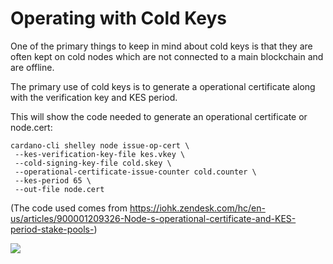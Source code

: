 # Operating with Cold Keys

One of the primary things to keep in mind about cold keys is that they are often kept on cold nodes which are not connected to a main blockchain and are offline. 

The primary use of cold keys is to generate a operational certificate along with the verification key and KES period.

This will show the code needed to generate an operational certificate or node.cert:

```
cardano-cli shelley node issue-op-cert \
 --kes-verification-key-file kes.vkey \
 --cold-signing-key-file cold.skey \
 --operational-certificate-issue-counter cold.counter \
 --kes-period 65 \
 --out-file node.cert
 ```
 
 (The code used comes from https://iohk.zendesk.com/hc/en-us/articles/900001209326-Node-s-operational-certificate-and-KES-period-stake-pools-)
 
 ![](https://user-images.githubusercontent.com/73238815/134784136-067cb02b-8117-4eb0-b9a3-422a27d670e7.png)
